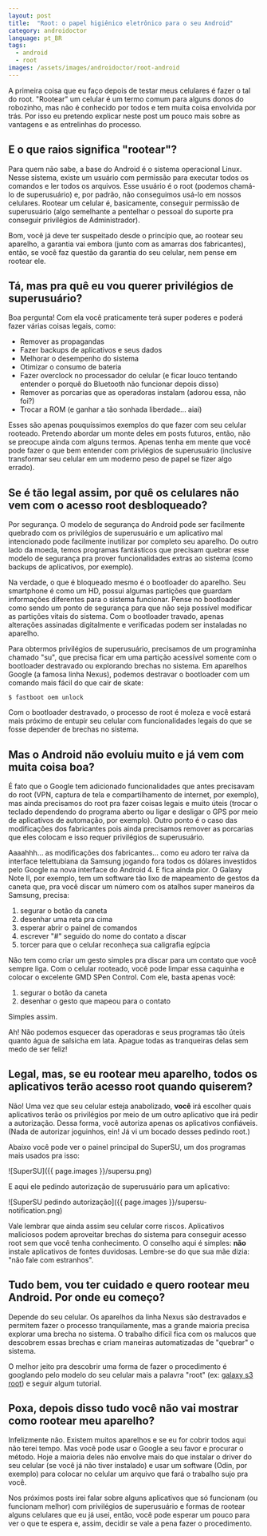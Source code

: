 ```yaml
---
layout: post
title:  "Root: o papel higiênico eletrônico para o seu Android"
category: androidoctor
language: pt_BR
tags:
  - android
  - root
images: /assets/images/androidoctor/root-android
---
```


A primeira coisa que eu faço depois de testar meus celulares é fazer o tal do root. "Rootear" um
celular é um termo comum para alguns donos do robozinho, mas não é conhecido por todos e tem muita
coisa envolvida por trás. Por isso eu pretendo explicar neste post um pouco mais sobre as vantagens
e as entrelinhas do processo.

## E o que raios significa "rootear"?

Para quem não sabe, a base do Android é o sistema operacional Linux. Nesse sistema, existe um usuário
com permissão para executar todos os comandos e ler todos os arquivos. Esse usuário é o root (podemos
chamá-lo de superusuário) e, por padrão, não conseguimos usá-lo em nossos celulares. Rootear um
celular é, basicamente, conseguir permissão de superusuário (algo semelhante a pentelhar o pessoal
do suporte pra conseguir privilégios de Administrador).

Bom, você já deve ter suspeitado desde o princípio que, ao rootear seu aparelho, a garantia vai
embora (junto com as amarras dos fabricantes), então, se você faz questão da garantia do seu celular,
nem pense em rootear ele.

## Tá, mas pra quê eu vou querer privilégios de superusuário?

Boa pergunta! Com ela você praticamente terá super poderes e poderá fazer várias coisas legais, como:

* Remover as propagandas
* Fazer backups de aplicativos e seus dados
* Melhorar o desempenho do sistema
* Otimizar o consumo de bateria
* Fazer overclock no processador do celular (e ficar louco tentando entender o porquê do Bluetooth
  não funcionar depois disso)
* Remover as porcarias que as operadoras instalam (adorou essa, não foi?)
* Trocar a ROM (e ganhar a tão sonhada liberdade... aiai)

Esses são apenas pouquíssimos exemplos do que fazer com seu celular rooteado. Pretendo abordar um
monte deles em posts futuros, então, não se preocupe ainda com alguns termos. Apenas tenha em mente
que você pode fazer o que bem entender com privlégios de superusuário (inclusive transformar seu
celular em um moderno peso de papel se fizer algo errado).

## Se é tão legal assim, por quê os celulares não vem com o acesso root desbloqueado?

Por segurança. O modelo de segurança do Android pode ser facilmente quebrado com os privilégios de
superusuário e um aplicativo mal intencionado pode facilmente inutilizar por completo seu aparelho.
Do outro lado da moeda, temos programas fantásticos que precisam quebrar esse modelo de segurança
pra prover funcionalidades extras ao sistema (como backups de aplicativos, por exemplo).

Na verdade, o que é bloqueado mesmo é o bootloader do aparelho. Seu smartphone é como um HD, possui
algumas partições que guardam informações diferentes para o sistema funcionar. Pense no bootloader
como sendo um ponto de segurança para que não seja possível modificar as partições vitais do sistema.
Com o bootloader travado, apenas alterações assinadas digitalmente e verificadas podem ser instaladas
no aparelho.

Para obtermos privilégios de superusuário, precisamos de um programinha chamado "su", que precisa
ficar em uma partição acessível somente com o bootloader destravado ou explorando  brechas no
sistema. Em aparelhos Google (a famosa linha Nexus), podemos destravar o bootloader com um comando
mais fácil do que cair de skate:

    $ fastboot oem unlock
  
Com o bootloader destravado, o processo de root é moleza e você estará mais próximo de entupir seu
celular com funcionalidades legais do que se fosse depender de brechas no sistema.

## Mas o Android não evoluiu muito e já vem com muita coisa boa?

É fato que o Google tem adicionado funcionalidades que antes precisavam do root (VPN, captura de
tela e compartilhamento de internet, por exemplo), mas ainda precisamos do root pra fazer coisas
legais e muito úteis (trocar o teclado dependendo do programa aberto ou ligar e desligar o GPS por
meio de aplicativos de automação, por exemplo). Outro ponto é o caso das modificações dos fabricantes
pois ainda precisamos remover as porcarias que eles colocam e isso requer privilégios de superusuário.

Aaaahhh... as modificações dos fabricantes... como eu adoro ter raiva da interface telettubiana da
Samsung jogando fora todos os dólares investidos pelo Google na nova interface do Android 4. E fica
ainda pior. O Galaxy Note II, por exemplo, tem um software tão lixo de mapeamento de gestos da caneta
que, pra você discar um número com os atalhos super maneiros da Samsung, precisa:


1. segurar o botão da caneta
2. desenhar uma reta pra cima
3. esperar abrir o painel de comandos
4. escrever "#" seguido do nome do contato a discar
5. torcer para que o celular reconheça sua caligrafia egípcia

Não tem como criar um gesto simples pra discar para um contato que você sempre liga. Com o celular
rooteado, você pode limpar essa caquinha e colocar o excelente GMD SPen Control. Com ele, basta
apenas você:

1. segurar o botão da caneta
2. desenhar o gesto que mapeou para o contato

Simples assim.

Ah! Não podemos esquecer das operadoras e seus programas tão úteis quanto água de salsicha em lata.
Apague todas as tranqueiras delas sem medo de ser feliz!

## Legal, mas, se eu rootear meu aparelho, todos os aplicativos terão acesso root quando quiserem?

Não! Uma vez que seu celular esteja anabolizado, **você** irá escolher quais aplicativos terão os
privilégios por meio de um outro aplicativo que irá pedir a autorização. Dessa forma, você autoriza
apenas os aplicativos confiáveis. (Nada de autorizar joguinhos, ein! Já vi um bocado desses pedindo
root.)

Abaixo você pode ver o painel principal do SuperSU, um dos programas mais usados pra isso:

![SuperSU]({{ page.images }}/supersu.png)

E aqui ele pedindo autorização de superusuário para um aplicativo:

![SuperSU pedindo autorização]({{ page.images }}/supersu-notification.png)

Vale lembrar que ainda assim seu celular corre riscos. Aplicativos maliciosos podem aproveitar
brechas do sistema para conseguir acesso root sem que você tenha conhecimento. O conselho aqui é
simples: **não** instale aplicativos de fontes duvidosas. Lembre-se do que sua mãe dizia: "não fale
com estranhos".

## Tudo bem, vou ter cuidado e quero rootear meu Android. Por onde eu começo?

Depende do seu celular. Os aparelhos da linha Nexus são destravados e permitem fazer o processo
tranquilamente, mas a grande maioria precisa explorar uma brecha no sistema. O trabalho difícil fica
com os malucos que descobrem essas brechas e criam maneiras automatizadas de "quebrar" o sistema.

O melhor jeito pra descobrir uma forma de fazer o procedimento é googlando pelo modelo do seu celular
mais a palavra "root" (ex: [galaxy s3 root][googlando]) e seguir algum tutorial.

## Poxa, depois disso tudo você não vai mostrar como rootear meu aparelho?

Infelizmente não. Existem muitos aparelhos e se eu for cobrir todos aqui não terei tempo. Mas você
pode usar o Google a seu favor e procurar o método. Hoje a maioria deles não envolve mais do que
instalar o driver do seu celular (se você já não tiver instalado) e usar um software (Odin, por
exemplo) para colocar no celular um arquivo que fará o trabalho sujo pra você.

Nos próximos posts irei falar sobre alguns aplicativos que só funcionam (ou funcionam melhor) com
privilégios de superusuário e formas de rootear alguns celulares que eu já usei, então, você pode
esperar um pouco para ver o que te espera e, assim, decidir se vale a pena fazer o procedimento.

[googlando]: <http://lmgtfy.com/?q=galaxy+s3+root>
